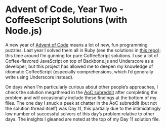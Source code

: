 # Advent of Code, Year Two - CoffeeScript Solutions (with Node.js)

A new year of [Advent of Code](http://adventofcode.com/) means a lot of new, fun programming puzzles. Last year I solved them all in Ruby (see the solutions in [this repo](https://github.com/wmleidy/advent-of-code-ruby)); this time around I’m gunning for pure CoffeeScript solutions. I use a lot of Coffee-flavored JavaScript on top of Backbone.js and Underscore as a developer, but this project has allowed me to deepen my knowledge of idiomatic CoffeeScript (especially comprehensions, which I’d generally write using Underscore instead).

On days when I’m particularly curious about other people’s approaches, I check the solution megathread in the [AoC subreddit](https://www.reddit.com/r/adventofcode/) after completing the problem and will occasionally include these findings at the bottom of my files. The one day I snuck a peek at chatter in the AoC subreddit (but not the solution thread itself) was Day 11, this partially due to the intimidatingly low number of successful solvers of this day’s problem relative to other days. The insights I gleaned are noted at the top of my Day 11 solution file.